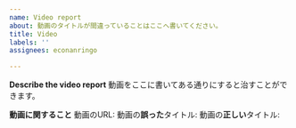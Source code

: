 ```yaml
---
name: Video report
about: 動画のタイトルが間違っていることはここへ書いてください。
title: Video
labels: ''
assignees: econanringo

---
```


**Describe the video report**
動画をここに書いてある通りにすると治すことができます。

**動画に関すること**
動画のURL:
動画の**誤った**タイトル:
動画の**正しい**タイトル:
